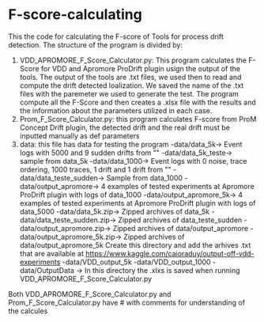 # F-score-calculating
This the code for calculating the F-score of Tools for process drift detection.
The structure of the program is divided by:
1. VDD_APROMORE_F_Score_Calculator.py: This program calculates the F-Score for VDD and Apromore ProDrift plugin usign the output of the tools. The output of the tools are .txt files, we used then to read and compute the drift detected loalization. We saved the name of the .txt files with the paremeter we used to generate the test. The program compute all the F-Score and then creates a .xlsx file with the results and the information about the parameters utilized in each case.
2. Prom_F_Score_Calculator.py: this program calculates F-score from ProM Concept Drift plugin, the detected drift and the real drift must be inputted manually as def parameters
3. data: this file has data for testing the program
    -data/data_5k-> Event logs with 5000 and 9 sudden drifts from ""
    -data/data_5k_teste-> sample from data_5k
    -data/data_1000-> Event logs with 0 noise, trace ordering, 1000 traces, 1 drift
    and 1 drift from ""
    -data/data_teste_sudden-> Sample from data_1000
    -data/output_apromore-> 4 examples of tested experiments at Apromore ProDrift plugin with logs of data_1000
    -data/output_apromore_5k-> 4 examples of tested experiments at Apromore ProDrift plugin with logs of data_5000
    -data/data_5k.zip-> Zipped archives of data_5k
    -data/data_teste_sudden.zip-> Zipped archives of data_teste_sudden
    -data/output_apromore.zip-> Zipped archives of data/output_apromore
    -data/output_apromore_5k.zip-> Zipped archives of data/output_apromore_5k
    Create this directory and add the arhives .txt that are available at https://www.kaggle.com/caioraduy/output-off-vdd-experiments
    -data/VDD_output_5k
    -data/VDD_output_1000
    -data/OutputData -> In this directory the .xlxs is saved when running VDD_APROMORE_F_Score_Calculator.py 
    

  Both VDD_APROMORE_F_Score_Calculator.py and Prom_F_Score_Calculator.py have # with comments for understanding of the calcules
   
   
